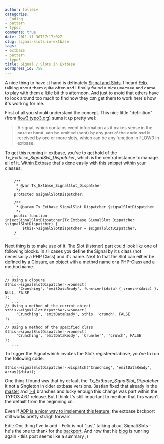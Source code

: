 ```yaml
---
author: tolleiv
categories:
- Coding
- pattern
- typo3
comments: true
date: 2011-11-30T17:17:02Z
slug: signal-slots-in-extbase
tags:
- extbase
- pattern
- typo3
title: Signal / Slots in Extbase
wordpress_id: 758
---
```


A nice thing to have at hand is definately [Signal and Slots](http://en.wikipedia.org/wiki/Signals_and_slots). I heard [Felix](http://f.oer.tel) talking about them quite often and I finally found a nice usecase and came to play with them a little bit this afternoon. And just to avoid that others have to look around too much to find how they can get them to work here's how it's working for me.

First of all you should understand the concept. This nice little "definition" (from [flow3.typo3.org](http://flow3.typo3.org/documentation/guide/partiii/signalsandslots.html)) sums it up pretty well:


> A signal, which contains event information as it makes sense in the case at hand, can be emitted (sent) by any part of the code and is received by one or more slots, which can be any function<del> in FLOW3</del> in extbase.



To get this running in extbase, you've to get hold of the _Tx_Extbase_SignalSlot_Dispatcher_, which is the central instance to manage all of it. Within Extbase that's done easily with this snippet within your classes:

    
    
       ...
    	/**
    	 * @var Tx_Extbase_SignalSlot_Dispatcher
    	 */
    	protected $signalSlotDispatcher;
       
    	/**
    	 * @param Tx_Extbase_SignalSlot_Dispatcher $signalSlotDispatcher
    	 */
    	public function injectSignalSlotDispatcher(Tx_Extbase_SignalSlot_Dispatcher $signalSlotDispatcher) {
    		$this->signalSlotDispatcher = $signalSlotDispatcher;
    	}
       ...
    



Next thing is to make use of it. The Slot (listener) part could look like one of following blocks. In all cases you define the Signal by it's class (not necessarily a PHP Class) and it's name. Next to that the Slot can either be defined by a Closure, an object with a method name or a PHP-Class and a method name.

    
    
       ...
    // Using a closure
    $this->signalSlotDispatcher->connect(
          'Crunching', 'emitDataReady', function($data) { crunch($data) }, NULL, FALSE
    );
       ...
    // Using a method of the current object
    $this->signalSlotDispatcher->connect(
         'Crunching', 'emitDataReady', $this, 'crunch', FALSE
    );
       ...
    // Using a method of the specified class
    $this->signalSlotDispatcher->connect(
         'Crunching', 'emitDataReady', 'Cruncher', 'crunch', FALSE
    );
       ...
    



To trigger the Signal which invokes the Slots registered above, you've to run the following code.

    
    
    $this->signalSlotDispatcher->dispatch('Crunching', 'emitDataReady', array($data));
    



One thing I found was that by default the _Tx_Extbase_SignalSlot_Dispatcher_ it not a Singleton in older extbase versions. Bastian fixed that already in the [master](https://review.typo3.org/#change,6785) and [1-4](https://review.typo3.org/#change,6786) branches and lucky enough this change was part within the TYPO3 4.6.1 release. But I think it's still important to mention that this wasn't the default from the beginning on.

Even if [AOP is a nicer way to implement this feature](http://flow3.typo3.org/documentation/guide/partiii/signalsandslots.html), the extbase backport still works pretty straigh forward.

Edit: One thing I've to add - Felix is not "just" talking about Signal/Slots - he's the one to thank for the [backport](https://review.typo3.org/1563). And now that his [blog](http://blog.foertel.com/2011/10/using-signalslots-in-extbase/) is running again - this post seems like a summary ;) 
